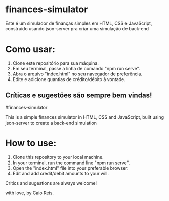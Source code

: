 # finances-simulator

Este é um simulador de finanças simples em HTML, CSS e JavaScript, construído usando json-server pra criar uma simulação de  back-end

# Como usar: 
1. Clone este repositório para sua máquina.
2. Em seu terminal, passe a linha de comando "npm run serve".
3. Abra o arquivo "index.html" no seu navegador de preferência.
4. Edite e adicione quantias de crédito/débito à vontade.

Críticas e sugestões são sempre bem vindas!
--------------------------------------------------------------------
#finances-simulator

This is a simple finances simulator in HTML, CSS and JavaScript, built using json-server to create a back-end simulation

# How to use: 
1. Clone this repository to your local machine.
2. In your terminal, run the command line "npm run serve".
3. Open the "index.html" file into your preferable browser.
4. Edit and add credit/debit amounts to your will.

Critics and sugestions are always welcome!

with love, by Caio Reis. 
